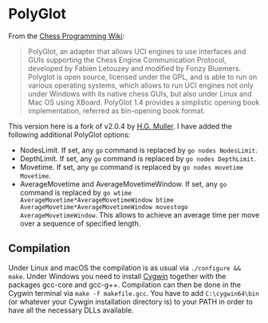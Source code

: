 # PolyGlot

From the [Chess Programming Wiki](https://www.chessprogramming.org/PolyGlot):
> PolyGlot, an adapter that allows UCI engines to use interfaces and GUIs supporting the Chess Engine Communication Protocol, developed by Fabien Letouzey and modified by Fonzy Bluemers. Polyglot is open source, licensed under the GPL, and is able to run on various operating systems, which allows to run UCI engines not only under Windows with its native chess GUIs, but also under Linux and Mac OS using XBoard. PolyGlot 1.4 provides a simplistic opening book implementation, referred as bin-opening book format.

This version here is a fork of v2.0.4 by [H.G. Muller](http://hgm.nubati.net/cgi-bin/gitweb.cgi?p=polyglot.git;a=summary). I have added the following additional PolyGlot options:

* NodesLimit. If set, any ```go``` command is replaced by ```go nodes NodesLimit```.
* DepthLimit. If set, any ```go``` command is replaced by ```go nodes DepthLimit```.
* Movetime. If set, any ```go``` command is replaced by ```go nodes movetime Movetime```.
* AverageMovetime and AverageMovetimeWindow. If set, any ```go``` command is replaced by ```go wtime AverageMovetime*AverageMovetimeWindow btime AverageMovetime*AverageMovetimeWindow movestogo AverageMovetimeWindow```. This allows to achieve an average time per move over a sequence of specified length.

## Compilation

Under Linux and macOS the compilation is as usual via ```./configure && make```. Under Windows you need to install [Cygwin](https://www.cygwin.com) together with the packages gcc-core and gcc-g++. Compilation can then be done in the Cygwin terminal via ```make -f makefile.gcc```. You have to add ```C:\cygwin64\bin``` (or whatever your Cywgin installation directory is) to your PATH in order to have all the necessary DLLs available. 